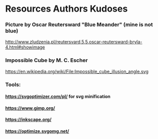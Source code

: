 # Resources Authors Kudoses

### Picture by Oscar Reutersward "Blue Meander" (mine is not blue)
http://www.zludzenia.pl/reutersvard,5,5,oscar-reutersward-bryla-4.html#showimage
### Impossible Cube by M. C. Escher
https://en.wikipedia.org/wiki/File:Impossible_cube_illusion_angle.svg
### Tools:
#### https://svgoptimizer.com/pl/ for svg minification
#### https://www.gimp.org/
#### https://inkscape.org/
#### https://optimize.svgomg.net/


